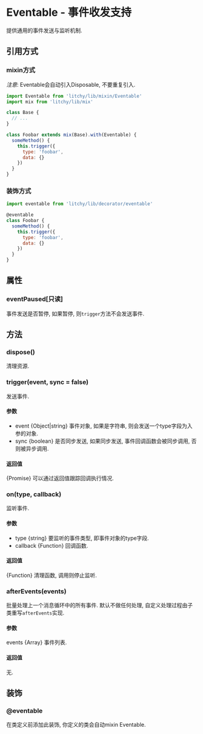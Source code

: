 # Eventable - 事件收发支持

提供通用的事件发送与监听机制.

## 引用方式

### mixin方式

*注意*: Eventable会自动引入Disposable, 不要重复引入.

``` js
import Eventable from 'litchy/lib/mixin/Eventable'
import mix from 'litchy/lib/mix'

class Base {
  // ...
}

class Foobar extends mix(Base).with(Eventable) {
  someMethod() {
    this.trigger({
      type: 'foobar',
      data: {}
    })
  }
}
```

### 装饰方式

``` js
import eventable from 'litchy/lib/decorator/eventable'

@eventable
class Foobar {
  someMethod() {
    this.trigger({
      type: 'foobar',
      data: {}
    })
  }
}
```

## 属性

### eventPaused[只读]

事件发送是否暂停, 如果暂停, 则`trigger`方法不会发送事件. 

## 方法

### dispose()

清理资源.

### trigger(event, sync = false)

发送事件. 

#### 参数

* event {Object|string} 事件对象, 如果是字符串, 则会发送一个type字段为入参的对象. 
* sync {boolean} 是否同步发送, 如果同步发送, 事件回调函数会被同步调用, 否则被异步调用. 

#### 返回值

{Promise} 可以通过返回值跟踪回调执行情况. 

### on(type, callback)

监听事件. 

#### 参数

* type {string} 要监听的事件类型, 即事件对象的type字段. 
* callback {Function} 回调函数. 

#### 返回值

{Function} 清理函数, 调用则停止监听. 

### afterEvents(events)

批量处理上一个消息循环中的所有事件. 默认不做任何处理, 自定义处理过程由子类重写`afterEvents`实现.

#### 参数

events {Array<Object>} 事件列表. 

#### 返回值

无. 

## 装饰

### @eventable

在类定义前添加此装饰, 你定义的类会自动mixin Eventable. 
